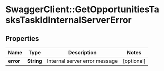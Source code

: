 # SwaggerClient::GetOpportunitiesTasksTaskIdInternalServerError

## Properties
Name | Type | Description | Notes
------------ | ------------- | ------------- | -------------
**error** | **String** | Internal server error message | [optional] 


